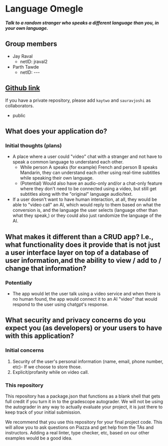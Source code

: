 # Language Omegle

_**Talk to a random stranger who speaks a different language than you, in your own language.**_

## Group members

- Jay Raval
  - netID: jraval2
- Parth Tawde
  - netID: ---

## [Github link](https://github.com/jayr1867/travel_management)

If you have a private repository, please add `kaytwo` and `sauravjoshi` as collaborators.

- public

## What does your application do?

### Initial thoughts (plans)

- A place where a user could "video" chat with a stranger and not have to speak a common language to understand each other.
  - While person A speaks (for example) French and person B speaks Mandarin, they can understand each other using real-time subtitles while speaking their own language.
  - (Potential) Would also have an audio-only and/or a chat-only feature where they don't need to be connected using a video, but still get subtitles along with the "original" language audio/text.
- If a user doesn't want to have human interaction, at all, they would be able to "video call" an AI, which would reply to them based on what the conversion is, and the language the user selects (language other than what they speak,) or they could also just randomize the language of the AI.
  
## What makes it different than a CRUD app? I.e., what functionality does it provide that is not just a user interface layer on top of a database of user information,and the ability to view / add to / change that information?

### Potentially

- The app would let the user talk using a video service and when there is no human found, the app would connect it to an AI "video" that would respond to the user using chatgpt's response.
  
## What security and privacy concerns do you expect you (as developers) or your users to have with this application?

### Initial concerns

1. Security of the user's personal information (name, email, phone number, etc)- If we choose to store those.
2. Explicit/profanity while on video call.

### This repository

This repository has a package.json that functions as a blank shell that gets full credit if you turn it in to the gradescope autograder. We will not be using the autograder in any way to actually evaluate your project, it is just there to keep track of your initial submission.

We recommend that you use this repository for your final project code. This will allow you to ask questions on Piazza and get help from the TAs and instructors. Adding a real linter, type checker, etc, based on our other examples would be a good idea.
